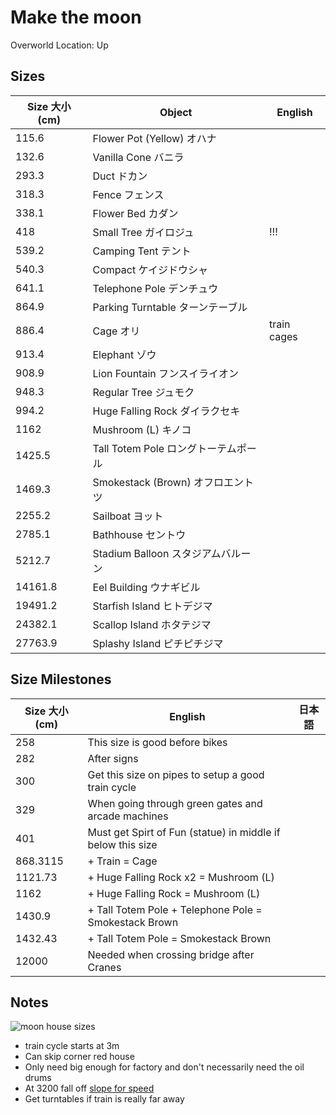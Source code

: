 # Make the moon

Overworld Location: Up

## Sizes

| Size 大小 (cm) | Object                               | English     |
| -------------- | ------------------------------------ | ----------- |
| 115.6          | Flower Pot (Yellow) オハナ           |             |
| 132.6          | Vanilla Cone バニラ                  |             |
| 293.3          | Duct ドカン                          |             |
| 318.3          | Fence フェンス                       |             |
| 338.1          | Flower Bed カダン                    |             |
| 418            | Small Tree ガイロジュ                | !!!         |
| 539.2          | Camping Tent テント                  |             |
| 540.3          | Compact ケイジドウシャ               |             |
| 641.1          | Telephone Pole デンチュウ            |             |
| 864.9          | Parking Turntable ターンテーブル     |             |
| 886.4          | Cage オリ                            | train cages |
| 913.4          | Elephant ゾウ                        |             |
| 908.9          | Lion Fountain フンスイライオン       |             |
| 948.3          | Regular Tree ジュモク                |             |
| 994.2          | Huge Falling Rock ダイラクセキ       |             |
| 1162           | Mushroom (L) キノコ                  |             |
| 1425.5         | Tall Totem Pole ロングトーテムポール |             |
| 1469.3         | Smokestack (Brown) オフロエントツ    |             |
| 2255.2         | Sailboat ヨット                      |             |
| 2785.1         | Bathhouse セントウ                   |             |
| 5212.7         | Stadium Balloon スタジアムバルーン   |             |
| 14161.8        | Eel Building ウナギビル              |             |
| 19491.2        | Starfish Island ヒトデジマ           |             |
| 24382.1        | Scallop Island ホタテジマ            |             |
| 27763.9        | Splashy Island ピチピチジマ          |             |

## Size Milestones

| Size 大小 (cm) | English                                                     | 日本語 |
| -------------- | ----------------------------------------------------------- | ------ |
| 258            | This size is good before bikes                              |        |
| 282            | After signs                                                 |        |
| 300            | Get this size on pipes to setup a good train cycle          |        |
| 329            | When going through green gates and arcade machines          |        |
| 401            | Must get Spirt of Fun (statue) in middle if below this size |        |
| 868.3115       | + Train = Cage                                              |        |
| 1121.73        | + Huge Falling Rock x2 = Mushroom (L)                       |        |
| 1162           | + Huge Falling Rock = Mushroom (L)                          |        |
| 1430.9         | + Tall Totem Pole + Telephone Pole = Smokestack Brown       |        |
| 1432.43        | + Tall Totem Pole = Smokestack Brown                        |        |
| 12000          | Needed when crossing bridge after Cranes                    |        |

## Notes

![moon house sizes](https://media.discordapp.net/attachments/232269732735221760/735598820926291978/moonhouses.png?width=999&height=510)

- train cycle starts at 3m
- Can skip corner red house
- Only need big enough for factory and don't necessarily need the oil drums
- At 3200 fall off [slope for speed](https://clips.twitch.tv/RoughPiercingChamoisSuperVinlin-bEkIhEZXIOKjk8KS)
- Get turntables if train is really far away
